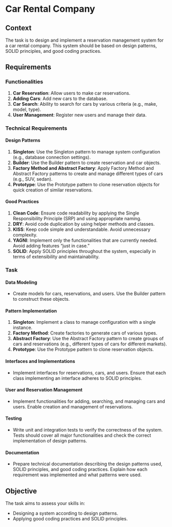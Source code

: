 # Car Rental Company

## Context
The task is to design and implement a reservation management system for a car rental company. This system should be based on design patterns, SOLID principles, and good coding practices.

## Requirements

### Functionalities
1. **Car Reservation**: Allow users to make car reservations.
2. **Adding Cars**: Add new cars to the database.
3. **Car Search**: Ability to search for cars by various criteria (e.g., make, model, type).
4. **User Management**: Register new users and manage their data.

### Technical Requirements

#### Design Patterns
1. **Singleton**: Use the Singleton pattern to manage system configuration (e.g., database connection settings).
2. **Builder**: Use the Builder pattern to create reservation and car objects.
3. **Factory Method and Abstract Factory**: Apply Factory Method and Abstract Factory patterns to create and manage different types of cars (e.g., SUV, sedan).
4. **Prototype**: Use the Prototype pattern to clone reservation objects for quick creation of similar reservations.

#### Good Practices
1. **Clean Code**: Ensure code readability by applying the Single Responsibility Principle (SRP) and using appropriate naming.
2. **DRY**: Avoid code duplication by using helper methods and classes.
3. **KISS**: Keep code simple and understandable. Avoid unnecessary complexity.
4. **YAGNI**: Implement only the functionalities that are currently needed. Avoid adding features “just in case.”
5. **SOLID**: Apply SOLID principles throughout the system, especially in terms of extensibility and maintainability.

### Task

#### Data Modeling
- Create models for cars, reservations, and users. Use the Builder pattern to construct these objects.

#### Pattern Implementation
1. **Singleton**: Implement a class to manage configuration with a single instance.
2. **Factory Method**: Create factories to generate cars of various types.
3. **Abstract Factory**: Use the Abstract Factory pattern to create groups of cars and reservations (e.g., different types of cars for different markets).
4. **Prototype**: Use the Prototype pattern to clone reservation objects.

#### Interfaces and Implementations
- Implement interfaces for reservations, cars, and users. Ensure that each class implementing an interface adheres to SOLID principles.

#### User and Reservation Management
- Implement functionalities for adding, searching, and managing cars and users. Enable creation and management of reservations.

#### Testing
- Write unit and integration tests to verify the correctness of the system. Tests should cover all major functionalities and check the correct implementation of design patterns.

#### Documentation
- Prepare technical documentation describing the design patterns used, SOLID principles, and good coding practices. Explain how each requirement was implemented and what patterns were used.

## Objective
The task aims to assess your skills in:
- Designing a system according to design patterns.
- Applying good coding practices and SOLID principles.
